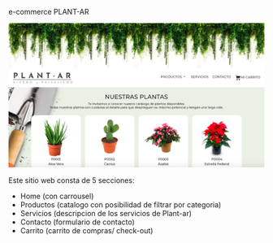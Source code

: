 e-commerce PLANT-AR

<p>
  <img src="./public/images/ScreenShot_plant-ar.png" width="600" title="screenshot">
</p>

Este sitio web consta de 5 secciones:
- Home (con carrousel)
- Productos (catalogo con posibilidad de filtrar por categoria)
- Servicios (descripcion de los servicios de Plant-ar)
- Contacto (formulario de contacto)
- Carrito (carrito de compras/ check-out)

